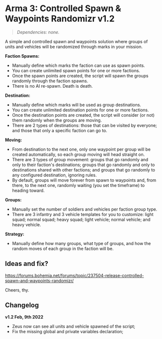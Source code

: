 # Arma 3: Controlled Spawn & Waypoints Randomizr v1.2
>*Dependencies: none.*

A simple and controlled spawn and waypoints solution where groups of units and vehicles will be randomized through marks in your mission. 

**Faction Spawns:** 
- Manually define which marks the faction can use as spawn points.
- You can create unlimited spawn points for one or more factions.
- Once the spawn points are created, the script will spawn the groups randomly through the faction spawns.
- There is no AI re-spawn. Death is death.

**Destination:**
- Manually define which marks will be used as group destinations.
- You can create unlimited destination points for one or more factions.
- Once the destination points are created, the script will consider (or not) them randomly when the groups are moving.
- There are 2 types of destinations: those that can be visited by everyone; and those that only a specific faction can go to.

**Moving:**
- From destination to the next one, only one waypoint per group will be created automatically, so each group moving will head straight on. 
- There are 3 types of group movement: groups that go randomly and only to their faction's destinations; groups that go randomly and only to destinations shared with other factions; and groups that go randomly to any configured destination, ignoring rules.
- By default, groups will move forever from spawn to waypoints and, from there, to the next one, randomly waiting (you set the timeframe) to heading toward.

**Groups:**
- Manually set the number of soldiers and vehicles per faction group type.
- There are 3 infantry and 3 vehicle templates for you to customize: light squad; normal squad; heavy squad; light vehicle; normal vehicle; and heavy vehicle.

**Strategy:**
- Manually define how many groups, what type of groups, and how the random moves of each group in the faction will be. 

## Ideas and fix?
https://forums.bohemia.net/forums/topic/237504-release-controlled-spawn-and-waypoints-randomizr/

Cheers, thy.

## Changelog

**v1.2 Feb, 9th 2022**
- Zeus now can see all units and vehicle spawned of the script;
- Fix the missing global and private variables declaration;
